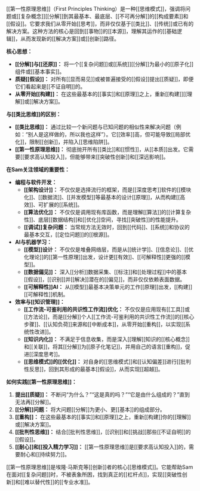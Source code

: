 [[第一性原理思维]]（First Principles Thinking）是一种[[思维模式]]，强调将问题或[[复杂概念]][[分解]]到其最基本、最底层、[[不可再分解]]的[[构成要素]]和[[假设]]。它要求我们从零开始[[思考]]，而非仅仅基于[[类比]]、[[传统]]或已有的解决方案。这种方法的核心是回到[[事物]]的[[本源]]，理解其运作的[[基础逻辑]]，从而发现新的[[解决方案]]或[[创新]]路径。

**核心思想：**

*   **[[分解]]与[[还原]]：** 将一个[[复杂问题]]或[[系统]][[分解]]为最小的[[原子化]]组件或[[基本事实]]。
*   **质疑[[假设]]：** 对所有[[显而易见]]或被普遍接受的[[假设]]提出[[质疑]]，即便它们看起来是[[不证自明]]的。
*   **从零开始[[构建]]：** 在这些最基本的[[事实]]和[[原理]]之上，重新[[构建]][[理解]]或[[解决方案]]。

**与[[类比思维]]的区别：**

*   **[[类比思维]]：** 通过比较一个新问题与已知问题的相似性来解决问题（例如：“别人是这样做的，所以我也这样”）。它[[效率]]高，但可能导致[[局部优化]]，限制[[创新]]，并陷入[[思维陷阱]]。
*   **[[第一性原理思维]]：** 彻底抛开所有[[类比]]和[[惯性]]，从[[本质]]出发。它需要[[要求高认知投入]]，但能够带来[[突破性创新]]和[[深远影响]]。

**在Sam关注领域的重要性：**

*   **编程与软件开发：**
    *   **[[架构设计]]：** 不仅仅是选择流行的框架，而是[[深度思考]]软件的[[模块化]]、[[数据流]]、[[并发模型]]等最基本的设计[[原理]]，从而构建[[高效]]、可扩展的[[系统]]。
    *   **[[算法优化]]：** 不仅仅是调用现有库函数，而是理解[[算法]]的[[计算复杂性]]、底层[[数据结构]]和[[优化]]空间，寻找[[突破性]]的性能提升。
    *   **[[调试]]复杂问题：** 当常规方法无效时，回到[[代码]]、[[系统]]和协议的最基本交互，[[定位问题]]的[[根源]]。
*   **AI与机器学习：**
    *   **[[模型]]设计：** 不仅仅是堆叠网络层，而是从[[统计学]]、[[信息论]]、[[优化理论]]的[[第一性原理]]出发，设计更[[有效]]、[[可解释性]]更强的[[模型]]。
    *   **[[数据偏见]]：** 深入[[分析]]数据采集、[[标注]]和[[处理过程]]中的基本[[假设]]，[[识别]]并[[解决]]潜在的[[偏见]]，而非仅仅依赖表面数据。
    *   **[[可解释性]]AI：** 从[[模型]]最基本决策单元的工作[[原理]]出发，[[构建]][[可解释性]]机制。
*   **效率与[[知识管理]]：**
    *   **[[工作流-可鉴利用的共识性工作流]]优化：** 不仅仅是应用现有[[工具]]或[[方法论]]，而是[[分解]]个人[[工作流-可鉴利用的共识性工作流]]的[[核心步骤]]、[[认知负荷]]来源和[[中断成本]]，从零开始[[重构]]，以实现[[系统性改进]]。
    *   **[[知识内化]]：** 不满足于信息收集，而是深入[[理解]]知识的[[核心概念]]和[[关联]]，将其[[分解]]为[[原子化笔记]]，并用自己的语言[[重构]]，促进[[深度思考]]。
    *   **[[思维模式]]的[[优化]]：** 对自身的[[思维模式]]和[[认知偏差]]进行[[批判性反思]]，回到其形成的最基本[[假设]]，从而实现[[超越]]。

**如何实践[[第一性原理思维]]：**

1.  **提出[[质疑]]：** 不断问“为什么？”“这是真的吗？”“它是由什么组成的？”直到无法再[[分解]]。
2.  **[[分解]]问题：** 将大问题[[分解]]为更小、更[[基本]]的组成部分。
3.  **[[重构]]：** 在这些最基本的[[事实]]和[[原理]]之上，重新[[构建]]你的[[理解]]或[[解决方案]]。
4.  **[[批判性思维]]：** 结合[[批判性思维]]，[[识别]]和[[挑战]]那些[[不证自明]]的[[假设]]。
5.  **[[耐心]]和[[投入精力学习]]：** [[第一性原理思维]]是[[要求高认知投入]]的，需要耐心和[[持续努力]]。

[[第一性原理思维]]是埃隆·马斯克等[[创新]]者的核心[[思维模式]]。它能帮助Sam在面对[[复杂问题]]时，不被表象所困，找到真正的[[杠杆点]]，实现[[突破性创新]]和[[难以替代性]]的[[专业水准]]。